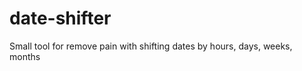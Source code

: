 date-shifter
============

Small tool for remove pain with shifting dates by hours, days, weeks, months
